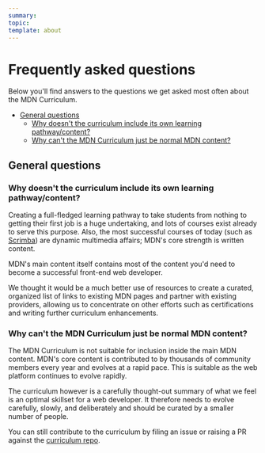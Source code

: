 ```yaml
---
summary:
topic:
template: about
---
```


# Frequently asked questions

Below you'll find answers to the questions we get asked most often about the MDN Curriculum.

- [General questions](#general_questions)
  - [Why doesn't the curriculum include its own learning pathway/content?](#why_doesnt_the_curriculum_include_its_own_learning_pathwaycontent)
  - [Why can't the MDN Curriculum just be normal MDN content?](#why_cant_the_mdn_curriculum_just_be_normal_mdn_content)

## General questions

### Why doesn't the curriculum include its own learning pathway/content?

Creating a full-fledged learning pathway to take students from nothing to getting their first job is a huge undertaking, and lots of courses exist already to serve this purpose. Also, the most successful courses of today (such as [Scrimba](https://scrimba.com/)) are dynamic multimedia affairs; MDN's core strength is written content.

MDN's main content itself contains most of the content you'd need to become a successful front-end web developer.

We thought it would be a much better use of resources to create a curated, organized list of links to existing MDN pages and partner with existing providers, allowing us to concentrate on other efforts such as certifications and writing further curriculum enhancements.

### Why can't the MDN Curriculum just be normal MDN content?

The MDN Curriculum is not suitable for inclusion inside the main MDN content. MDN's core content is contributed to by thousands of community members every year and evolves at a rapid pace. This is suitable as the web platform continues to evolve rapidly.

The curriculum however is a carefully thought-out summary of what we feel is an optimal skillset for a web developer. It therefore needs to evolve carefully, slowly, and deliberately and should be curated by a smaller number of people.

You can still contribute to the curriculum by filing an issue or raising a PR against the [curriculum repo](https://github.com/mdn/curriculum/).

